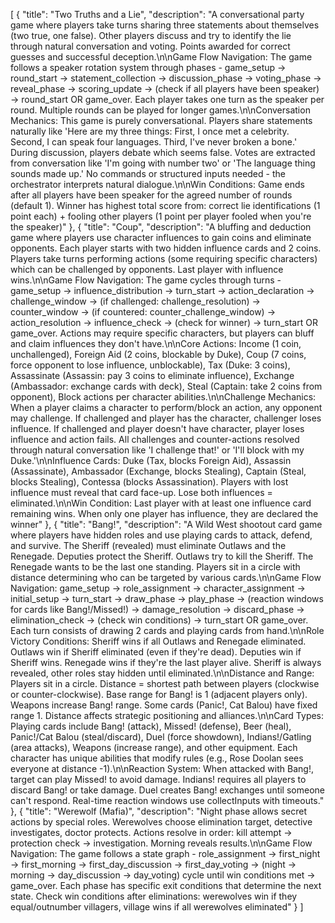 [
  {
    "title": "Two Truths and a Lie",
    "description": "A conversational party game where players take turns sharing three statements about themselves (two true, one false). Other players discuss and try to identify the lie through natural conversation and voting. Points awarded for correct guesses and successful deception.\n\nGame Flow Navigation: The game follows a speaker rotation system through phases - game_setup → round_start → statement_collection → discussion_phase → voting_phase → reveal_phase → scoring_update → (check if all players have been speaker) → round_start OR game_over. Each player takes one turn as the speaker per round. Multiple rounds can be played for longer games.\n\nConversation Mechanics: This game is purely conversational. Players share statements naturally like 'Here are my three things: First, I once met a celebrity. Second, I can speak four languages. Third, I've never broken a bone.' During discussion, players debate which seems false. Votes are extracted from conversation like 'I'm going with number two' or 'The language thing sounds made up.' No commands or structured inputs needed - the orchestrator interprets natural dialogue.\n\nWin Conditions: Game ends after all players have been speaker for the agreed number of rounds (default 1). Winner has highest total score from: correct lie identifications (1 point each) + fooling other players (1 point per player fooled when you're the speaker)"
  },
  {
    "title": "Coup",
    "description": "A bluffing and deduction game where players use character influences to gain coins and eliminate opponents. Each player starts with two hidden influence cards and 2 coins. Players take turns performing actions (some requiring specific characters) which can be challenged by opponents. Last player with influence wins.\n\nGame Flow Navigation: The game cycles through turns - game_setup → influence_distribution → turn_start → action_declaration → challenge_window → (if challenged: challenge_resolution) → counter_window → (if countered: counter_challenge_window) → action_resolution → influence_check → (check for winner) → turn_start OR game_over. Actions may require specific characters, but players can bluff and claim influences they don't have.\n\nCore Actions: Income (1 coin, unchallenged), Foreign Aid (2 coins, blockable by Duke), Coup (7 coins, force opponent to lose influence, unblockable), Tax (Duke: 3 coins), Assassinate (Assassin: pay 3 coins to eliminate influence), Exchange (Ambassador: exchange cards with deck), Steal (Captain: take 2 coins from opponent), Block actions per character abilities.\n\nChallenge Mechanics: When a player claims a character to perform/block an action, any opponent may challenge. If challenged and player has the character, challenger loses influence. If challenged and player doesn't have character, player loses influence and action fails. All challenges and counter-actions resolved through natural conversation like 'I challenge that!' or 'I'll block with my Duke.'\n\nInfluence Cards: Duke (Tax, blocks Foreign Aid), Assassin (Assassinate), Ambassador (Exchange, blocks Stealing), Captain (Steal, blocks Stealing), Contessa (blocks Assassination). Players with lost influence must reveal that card face-up. Lose both influences = eliminated.\n\nWin Condition: Last player with at least one influence card remaining wins. When only one player has influence, they are declared the winner"
  },
  {
    "title": "Bang!",
    "description": "A Wild West shootout card game where players have hidden roles and use playing cards to attack, defend, and survive. The Sheriff (revealed) must eliminate Outlaws and the Renegade. Deputies protect the Sheriff. Outlaws try to kill the Sheriff. The Renegade wants to be the last one standing. Players sit in a circle with distance determining who can be targeted by various cards.\n\nGame Flow Navigation: game_setup → role_assignment → character_assignment → initial_setup → turn_start → draw_phase → play_phase → (reaction windows for cards like Bang!/Missed!) → damage_resolution → discard_phase → elimination_check → (check win conditions) → turn_start OR game_over. Each turn consists of drawing 2 cards and playing cards from hand.\n\nRole Victory Conditions: Sheriff wins if all Outlaws and Renegade eliminated. Outlaws win if Sheriff eliminated (even if they're dead). Deputies win if Sheriff wins. Renegade wins if they're the last player alive. Sheriff is always revealed, other roles stay hidden until eliminated.\n\nDistance and Range: Players sit in a circle. Distance = shortest path between players (clockwise or counter-clockwise). Base range for Bang! is 1 (adjacent players only). Weapons increase Bang! range. Some cards (Panic!, Cat Balou) have fixed range 1. Distance affects strategic positioning and alliances.\n\nCard Types: Playing cards include Bang! (attack), Missed! (defense), Beer (heal), Panic!/Cat Balou (steal/discard), Duel (force showdown), Indians!/Gatling (area attacks), Weapons (increase range), and other equipment. Each character has unique abilities that modify rules (e.g., Rose Doolan sees everyone at distance -1).\n\nReaction System: When attacked with Bang!, target can play Missed! to avoid damage. Indians! requires all players to discard Bang! or take damage. Duel creates Bang! exchanges until someone can't respond. Real-time reaction windows use collectInputs with timeouts."
  },
  {
    "title": "Werewolf (Mafia)",
    "description": "Night phase allows secret actions by special roles. Werewolves choose elimination target, detective investigates, doctor protects. Actions resolve in order: kill attempt → protection check → investigation. Morning reveals results.\n\nGame Flow Navigation: The game follows a state graph - role_assignment → first_night → first_morning → first_day_discussion → first_day_voting → (night → morning → day_discussion → day_voting) cycle until win conditions met → game_over. Each phase has specific exit conditions that determine the next state. Check win conditions after eliminations: werewolves win if they equal/outnumber villagers, village wins if all werewolves eliminated"
  }
]
